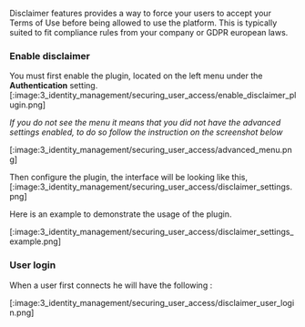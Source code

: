 Disclaimer features provides a way to force your users to accept your Terms of Use before being allowed to use the platform.
This is typically suited to fit compliance rules from your company or GDPR european laws.

### Enable disclaimer

You must first enable the plugin, located on the left menu under the **Authentication** setting.
[:image:3_identity_management/securing_user_access/enable_disclaimer_plugin.png]

*If you do not see the menu it means that you did not have the advanced settings enabled, to do so follow the instruction on the screenshot below*

[:image:3_identity_management/securing_user_access/advanced_menu.png]

Then configure the plugin, the interface will be looking like this,
[:image:3_identity_management/securing_user_access/disclaimer_settings.png]

Here is an example to demonstrate the usage of the plugin.

[:image:3_identity_management/securing_user_access/disclaimer_settings_example.png]

### User login

When a user first connects he will have the following :

[:image:3_identity_management/securing_user_access/disclaimer_user_login.png]
